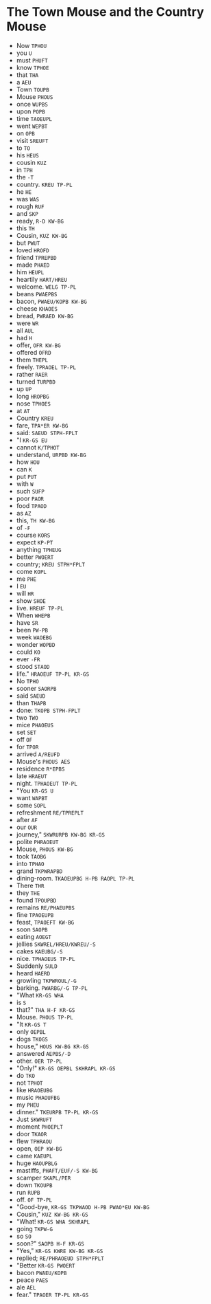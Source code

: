 # The Town Mouse and the Country Mouse

* Now `TPHOU`
* you `U`
* must `PHUFT`
* know `TPHOE`
* that `THA`
* a `AEU`
* Town `TOUPB`
* Mouse `PHOUS`
* once `WUPBS`
* upon `POPB`
* time `TAOEUPL`
* went `WEPBT`
* on `OPB`
* visit `SREUFT`
* to `TO`
* his `HEUS`
* cousin `KUZ`
* in `TPH`
* the `-T`
* country. `KREU TP-PL`
* he `HE`
* was `WAS`
* rough `RUF`
* and `SKP`
* ready, `R-D KW-BG`
* this `TH`
* Cousin, `KUZ KW-BG`
* but `PWUT`
* loved `HROFD`
* friend `TPREPBD`
* made `PHAED`
* him `HEUPL`
* heartily `HART/HREU`
* welcome. `WELG TP-PL`
* beans `PWAEPBS`
* bacon, `PWAEU/KOPB KW-BG`
* cheese `KHAOES`
* bread, `PWRAED KW-BG`
* were `WR`
* all `AUL`
* had `H`
* offer, `OFR KW-BG`
* offered `OFRD`
* them `THEPL`
* freely. `TPRAOEL TP-PL`
* rather `RAER`
* turned `TURPBD`
* up `UP`
* long `HROPBG`
* nose `TPHOES`
* at `AT`
* Country `KREU`
* fare, `TPA*ER KW-BG`
* said: `SAEUD STPH-FPLT`
* "I `KR-GS EU`
* cannot `K/TPHOT`
* understand, `URPBD KW-BG`
* how `HOU`
* can `K`
* put `PUT`
* with `W`
* such `SUFP`
* poor `PAOR`
* food `TPAOD`
* as `AZ`
* this, `TH KW-BG`
* of `-F`
* course `KORS`
* expect `KP-PT`
* anything `TPHEUG`
* better `PWOERT`
* country; `KREU STPH*FPLT`
* come `KOPL`
* me `PHE`
* I `EU`
* will `HR`
* show `SHOE`
* live. `HREUF TP-PL`
* When `WHEPB`
* have `SR`
* been `PW-PB`
* week `WAOEBG`
* wonder `WOPBD`
* could `KO`
* ever `-FR`
* stood `STAOD`
* life." `HRAOEUF TP-PL KR-GS`
* No `TPHO`
* sooner `SAORPB`
* said `SAEUD`
* than `THAPB`
* done: `TKOPB STPH-FPLT`
* two `TWO`
* mice `PHAOEUS`
* set `SET`
* off `OF`
* for `TPOR`
* arrived `A/REUFD`
* Mouse's `PHOUS AES`
* residence `R*EPBS`
* late `HRAEUT`
* night. `TPHAOEUT TP-PL`
* "You `KR-GS U`
* want `WAPBT`
* some `SOPL`
* refreshment `RE/TPREPLT`
* after `AF`
* our `OUR`
* journey," `SKWRURPB KW-BG KR-GS`
* polite `PHRAOEUT`
* Mouse, `PHOUS KW-BG`
* took `TAOBG`
* into `TPHAO`
* grand `TKPWRAPBD`
* dining-room. `TKAOEUPBG H-PB RAOPL TP-PL`
* There `THR`
* they `THE`
* found `TPOUPBD`
* remains `RE/PHAEUPBS`
* fine `TPAOEUPB`
* feast, `TPAOEFT KW-BG`
* soon `SAOPB`
* eating `AOEGT`
* jellies `SKWREL/HREU/KWREU/-S`
* cakes `KAEUBG/-S`
* nice. `TPHAOEUS TP-PL`
* Suddenly `SULD`
* heard `HAERD`
* growling `TKPWROUL/-G`
* barking. `PWARBG/-G TP-PL`
* "What `KR-GS WHA`
* is `S`
* that?" `THA H-F KR-GS`
* Mouse. `PHOUS TP-PL`
* "It `KR-GS T`
* only `OEPBL`
* dogs `TKOGS`
* house," `HOUS KW-BG KR-GS`
* answered `AEPBS/-D`
* other. `OER TP-PL`
* "Only!" `KR-GS OEPBL SKHRAPL KR-GS`
* do `TKO`
* not `TPHOT`
* like `HRAOEUBG`
* music `PHAOUFBG`
* my `PHEU`
* dinner." `TKEURPB TP-PL KR-GS`
* Just `SKWRUFT`
* moment `PHOEPLT`
* door `TKAOR`
* flew `TPHRAOU`
* open, `OEP KW-BG`
* came `KAEUPL`
* huge `HAOUPBLG`
* mastiffs, `PHAFT/EUF/-S KW-BG`
* scamper `SKAPL/PER`
* down `TKOUPB`
* run `RUPB`
* off. `OF TP-PL`
* "Good-bye, `KR-GS TKPWAOD H-PB PWAO*EU KW-BG`
* Cousin," `KUZ KW-BG KR-GS`
* "What! `KR-GS WHA SKHRAPL`
* going `TKPW-G`
* so `SO`
* soon?" `SAOPB H-F KR-GS`
* "Yes," `KR-GS KWRE KW-BG KR-GS`
* replied; `RE/PHRAOEUD STPH*FPLT`
* "Better `KR-GS PWOERT`
* bacon `PWAEU/KOPB`
* peace `PAES`
* ale `AEL`
* fear." `TPAOER TP-PL KR-GS`

